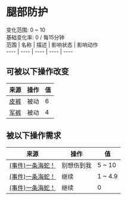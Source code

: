 # 腿部防护  
变化范围: 0 ~ 10  
基础变化率: 0 / 每15分钟  
范围  |  名称  |  描述  |  影响状态  |  影响动作  
----  |  ----  |  ----  |  ----  |  ----  
## 可被以下操作改变  
来源  |  操作  |  值  
----  |  ----  |  ----  
[皮裤](LeatherPants.md)  |  被动  |  6  
[军裤](MilitaryPants.md)  |  被动  |  4  
## 被以下操作需求  
来源  |  操作  |  值  
----  |  ----  |  ----  
[(事件)一条海蛇！](Event_SeaKraitStep.md)  |  别想伤到我  |  5 ~ 10  
[(事件)一条海蛇！](Event_SeaKraitStep.md)  |  继续  |  1 ~ 4.9  
[(事件)一条海蛇！](Event_SeaKraitStep.md)  |  继续  |  0  
